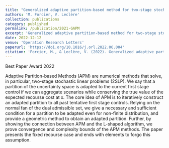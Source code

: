 ```yaml
---
title: "Generalized adaptive partition-based method for two-stage stochastic linear programs: Geometric oracle and analysis"
authors: 'M. Forcier, V. Leclère'
collection: publications
category: published
permalink: /publication/2021-GAPM
excerpt: 'Generalized adaptive partition-based method for two-stage stochastic linear programs: Geometric oracle and analysis'
date: 2022-12-12
venue: 'Operation Research Letters'
paperurl: 'https://doi.org/10.1016/j.orl.2022.06.004'
citation: 'Forcier, M., & Leclère, V. (2022). Generalized adaptive partition-based method for two-stage stochastic linear programs: Geometric oracle and analysis. Operations Research Letters, 50(5), 452-457.'
---
```

Best Paper Award 2022

Adaptive Partition-based Methods (APM) are numerical methods that solve, in particular, two-stage stochastic linear problems (2SLP). We say that a partition of the uncertainty space is adapted to the current first stage control if we can aggregate scenarios while conserving the true value of the expected recourse cost at x. The core idea of APM is to iteratively construct an adapted partition to all past tentative first stage controls. Relying on the normal fan of the dual admissible set, we give a necessary and sufficient condition for a partition to be adapted even for non-finite distribution, and provide a geometric method to obtain an adapted partition. Further, by showing the connection between APM and the L-shaped algorithm, we prove convergence and complexity bounds of the APM methods. The paper presents the fixed recourse case and ends with elements to forgo this assumption.
